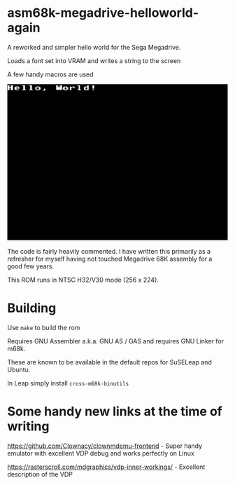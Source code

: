# asm68k-megadrive-helloworld-again
A reworked and simpler hello world for the Sega Megadrive.

Loads a font set into VRAM and writes a string to the screen

A few handy macros are used

![slideshow.gif](misc/helloworld.png)

The code is fairly heavily commented.  I have written this primarily as a refresher for myself having not touched Megadrive 68K assembly for a good few years.

This ROM runs in NTSC H32/V30 mode (256 x 224).


# Building
Use ```make``` to build the rom

Requires GNU Assembler a.k.a. GNU AS / GAS and requires GNU Linker for m68k.

These are known to be available in the default repos for SuSELeap and Ubuntu.

In Leap simply install ```cross-m68k-binutils```

# Some handy new links at the time of writing
https://github.com/Clownacy/clownmdemu-frontend - Super handy emulator with excellent VDP debug and works perfectly on Linux

https://rasterscroll.com/mdgraphics/vdp-inner-workings/ - Excellent description of the VDP
